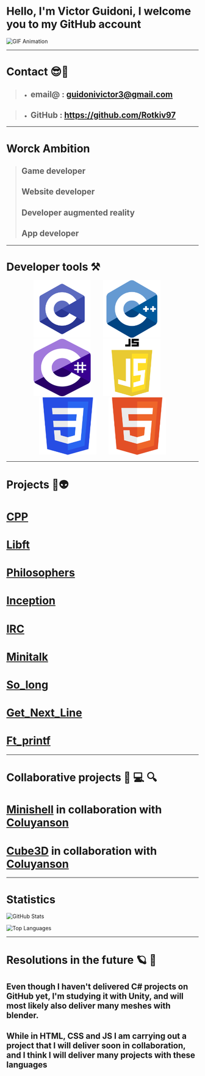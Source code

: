 <link rel="stylesheet" href="index.css">

# Hello, I'm Victor Guidoni, I welcome you to my GitHub account

![GIF Animation](/Gif/video_gif.gif)








---

# Contact 😎🤘

>* ## email@ : guidonivictor3@gmail.com

>* ## GitHub :  https://github.com/Rotkiv97

---

# Worck Ambition

> ##  Game developer
> ##  Website developer
> ##  Developer augmented reality 
> ##  App developer

---


# Developer tools ⚒️
<div class style="text-align: center;">
    <img src="image/C.png" width="150vw" height="150vw" title="C language" style="margin-right: 3vw;">
    <img src="image/CPP.png" width="150vw" height="150vw" title="C++ language" style="margin-right: 3vw;">
    <img src="image/Csharp.png" width="150vw" height="150vw" title="C# language" style="margin-right: 3vw;">
    <img src="image/JS.png" width="150vw" height="150vw" title="Java Script language" style="margin-right: 3vw;">
    <img src="image/CSS.png" width="150vw" height="150vw" title="CSS language"style="margin-right: 3vw;">
    <img src="image/HTML.png" width="150vw" height="150vw" title="HTML language">
</div>



---

# Projects 🚀👽
#
# [CPP](https://github.com/Rotkiv97/CPP)
# [Libft](https://github.com/Rotkiv97/Libft)
# [Philosophers](https://github.com/Rotkiv97/Philosophers)
# [Inception](https://github.com/Rotkiv97/Inception)
# [IRC](https://github.com/Rotkiv97/IRC)
# [Minitalk](https://github.com/Rotkiv97/Minitalk)
# [So_long](https://github.com/Rotkiv97/So_long)
# [Get_Next_Line](https://github.com/Rotkiv97/Get_Next_Line)
# [Ft_printf](https://github.com/Rotkiv97/Ft_printf)

---

# Collaborative projects 🔎 💻 🔍
#
# [Minishell](https://github.com/Rotkiv97/minishell) in collaboration with [Coluyanson](https://github.com/Coluyanson)
# [Cube3D](https://github.com/Rotkiv97/cub3D) in collaboration with [Coluyanson](https://github.com/Coluyanson)

---

# Statistics

![GitHub Stats](https://github-readme-stats.vercel.app/api?username=Rotkiv97&show_icons=true&theme=dark)

![Top Languages](https://github-readme-stats.vercel.app/api/top-langs/?username=Rotkiv97&layout=compact&show_icons=true&theme=dark)

---

# Resolutions in the future 🪐 🔭
## Even though I haven't delivered C# projects on GitHub yet, I'm studying it with Unity, and will most likely also deliver many meshes with blender.
## While in HTML, CSS and JS I am carrying out a project that I will deliver soon in collaboration, and I think I will deliver many projects with these languages
